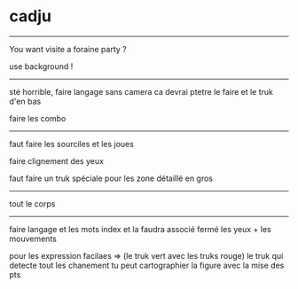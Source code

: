 # cadju

----------------------------------------------------------------------

You want visite a foraine party ?

use background !

----------------------------------------------------------------------



sté horrible, faire langage sans camera ca devrai ptetre le faire et le truk d'en bas

faire les combo


------------------------------

faut faire les sourciles et les joues

faire clignement des yeux

faut faire un truk spéciale pour les zone détaillé en gros

-----------------------------------------------

tout le corps 

-------------------------------------------

faire langage et les mots index et la faudra associé fermé les yeux + les mouvements



pour les expression facilaes => (le truk vert avec les truks rouge) le truk qui detecte tout les chanement tu peut cartographier la figure avec la mise des pts





